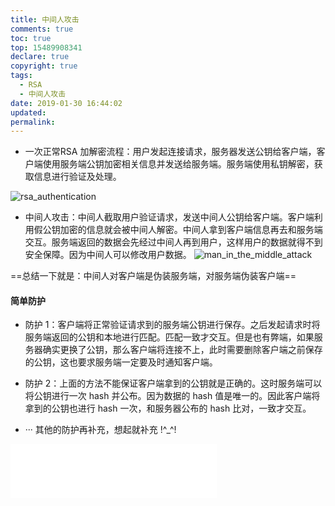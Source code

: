 ```yaml
---
title: 中间人攻击
comments: true
toc: true
top: 15489908341
declare: true
copyright: true
tags:
  - RSA
  - 中间人攻击
date: 2019-01-30 16:44:02
updated:
permalink:
---
```


* 一次正常RSA 加解密流程：用户发起连接请求，服务器发送公钥给客户端，客户端使用服务端公钥加密相关信息并发送给服务端。服务端使用私钥解密，获取信息进行验证及处理。
<!--more-->
![rsa_authentication](https://i.loli.net/2019/01/28/5c4f031052614.gif)
* 中间人攻击：中间人截取用户验证请求，发送中间人公钥给客户端。客户端利用假公钥加密的信息就会被中间人解密。中间人拿到客户端信息再去和服务端交互。服务端返回的数据会先经过中间人再到用户，这样用户的数据就得不到安全保障。因为中间人可以修改用户数据。
![man_in_the_middle_attack](https://i.loli.net/2019/01/28/5c4f03107259c.gif)

==总结一下就是：中间人对客户端是伪装服务端，对服务端伪装客户端==

#### 简单防护
* 防护 1：客户端将正常验证请求到的服务端公钥进行保存。之后发起请求时将服务端返回的公钥和本地进行匹配。匹配一致才交互。但是也有弊端，如果服务器确实更换了公钥，那么客户端将连接不上，此时需要删除客户端之前保存的公钥，这也要求服务端一定要及时通知客户端。

* 防护 2：上面的方法不能保证客户端拿到的公钥就是正确的。这时服务端可以将公钥进行一次 hash 并公布。因为数据的 hash 值是唯一的。因此客户端将拿到的公钥也进行 hash 一次，和服务器公布的 hash 比对，一致才交互。

* ··· 其他的防护再补充，想起就补充 !^_^!


<iframe frameborder="no" border="0" marginwidth="0" marginheight="0" width=330 height=86 src="//music.163.com/outchain/player?type=2&id=34383004&auto=1&height=66"></iframe>